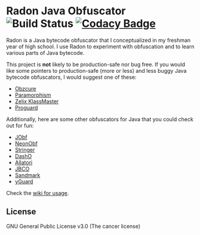 # Radon Java Obfuscator ![Build Status](https://travis-ci.org/ItzSomebody/Radon.svg?branch=master) [![Codacy Badge](https://api.codacy.com/project/badge/Grade/07b0849ead3f47f1a6950a0353f43541)](https://www.codacy.com/app/ItzSomebody/Radon?utm_source=github.com&amp;utm_medium=referral&amp;utm_content=ItzSomebody/Radon&amp;utm_campaign=Badge_Grade)

Radon is a Java bytecode obfuscator that I conceptualized in my freshman year
of high school. I use Radon to experiment with obfuscation and to learn various
parts of Java bytecode.

This project is **not** likely to be production-safe nor bug free. If you would
like some pointers to production-safe (more or less) and less buggy Java
bytecode obfuscators, I would suggest one of these:
* [Obzcure](https://obzcu.re/)
* [Paramorphism](https://paramorphism.serenity.enterprises/)
* [Zelix KlassMaster](http://www.zelix.com/)
* [Proguard](https://www.guardsquare.com/en/products/proguard)

Additionally, here are some other obfuscators for Java that you could check out
for fun:
* [JObf](https://github.com/superblaubeere27/obfuscator)
* [NeonObf](https://github.com/MoofMonkey/NeonObf)
* [Stringer](https://jfxstore.com/stringer/)
* [DashO](https://www.preemptive.com/products/dasho/overview)
* [Allatori](http://www.allatori.com/)
* [JBCO](http://www.sable.mcgill.ca/JBCO/)
* [Sandmark](http://sandmark.cs.arizona.edu)
* [yGuard](https://www.yworks.com/products/yguard)

Check the [wiki for usage](https://github.com/ItzSomebody/Radon/wiki).

## License

GNU General Public License v3.0 (The cancer license)
